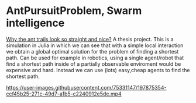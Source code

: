 # AntPursuitProblem, Swarm intelligence
<a href="https://www.researchgate.net/publication/226433624_Why_the_ant_trails_look_so_straight_and_nice"> Why the ant trails look so straight and nice?</a>
A thesis project.
This is a simulation in Julia in which we can see that with a simple local interaction we obtain a global optimal solution for the problem of finding a shortest path.
Can be used for example in robotics, using a single agent/robot that find a shortest path inside of a partially observable enviroment would be expensive and hard.
Instead we can use (lots) easy,cheap agents to find the shortest path. 


https://user-images.githubusercontent.com/75331147/197875354-ccf45b25-271c-49d7-a1b5-c2240912e5de.mp4

